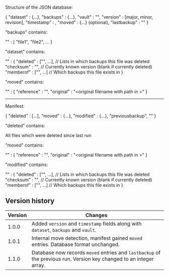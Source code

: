 Structure of the JSON database:

{
  "dataset" : {...},
  "backups" : {...},
  "vault"   : "<name of the vault used>",
  "version" : [major, minor, revision],
  "timestamp" : <seconds since epoch>,
  "moved" : {...} (optional),
  "lastbackup" : "<name of the previous successful backup>"
}

"backups" contains:

"<YYYMMDD-HHMMSS-xxxxx>" : [
  "file1",
  "file2",
  ...
]

"dataset" contains:

"<filename with path>" : {
  "deleted" : ["<backup>", ...],  // Lists in which backups this file was deleted
  "checksum" : "<hash>",          // Currently known version (blank if currently deleted)
  "memberof" : ["<backup>", ...]  // Which backups this file exists in
}

"moved" contains:

"<new filename with path>" : {
  "reference" : "<backup>",
  "original" : "<original filename with path in <backup>>"
}

---------

Manifest:

{
  "deleted" : [...],
  "moved" : {...},
  "modified" : {...},
  "previousbackup", "<name of last successful backup>"
}

"deleted" contains:

All files which were deleted since last run

"moved" contains:

"<new filename with path>" : {
  "reference" : "<backup>",
  "original" : "<original filename with path in <backup>>"
}

"modified" contains:

"<filename with path>" : {
  "deleted" : ["<backup>", ...],  // Lists in which backups this file was deleted
  "checksum" : "<hash>",          // Currently known version (blank if currently deleted)
  "memberof" : ["<backup>", ...]  // Which backups this file exists in
}

## Version history

| Version | Changes |
|---------|---------|
| 1.0.0   | Added `version` and `timestamp` fields along with `dataset`, `backups` and `vault`. |
| 1.0.1   | Internal move detection, manifest gained `moved` entries. Database format unchanged. |
| 1.1.0   | Database now records `moved` entries and `lastbackup` of the previous run. Version key changed to an integer array. |
